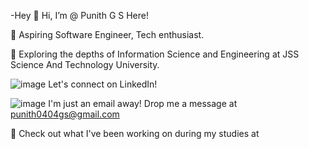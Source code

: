 -Hey 👋 Hi, I’m @ Punith G S Here!

🚀 Aspiring Software Engineer, Tech enthusiast.

🌱 Exploring the depths of Information Science and Engineering at JSS Science And Technology University.

  ![image](https://github.com/punithgs/punithgs/assets/152014411/67401647-f3f0-48d8-85d0-c0652602f09a)
Let's connect on LinkedIn!

  ![image](https://github.com/punithgs/punithgs/assets/152014411/9bfa6484-92e4-43c9-bc42-a8e350ba3dc2)
I'm just an email away! Drop me a message at punith0404gs@gmail.com

🌟 Check out what I've been working on during my studies at 
<!---
punithgs/punithgs is a ✨ special ✨ repository because its `README.md` (this file) appears on your GitHub profile.
You can click the Preview link to take a look at your changes.
--->

